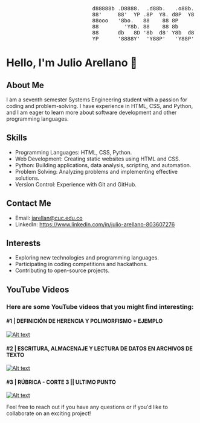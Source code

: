 <pre>
                           d88888b .D8888.  .d88b.   .o88b. d888888b d88888b d888888b dp    db
                           88'     88'  YP .8P  Y8. d8P  Y8   '88'   88         88    '8b  d8'
                           88ooo   '8bo.   88    88 8P         88    88ooooo    88     '8bd8'
                           88        'Y8b. 88    88 8b         88    88         88       88
                           88      db   8D '8b  d8' Y8b  d8   .88.   88.        88       88
                           YP      '8888Y'  'Y88P'   'Y88P' Y888888P Y88888P    YP       YP
</pre>


# Hello, I'm Julio Arellano 👋

## About Me
I am a seventh semester Systems Engineering student with a passion for coding and problem-solving. I have experience in HTML, CSS, and Python, and I am eager to learn more about software development and other programming languages.

## Skills
- Programming Languages: HTML, CSS, Python.
- Web Development: Creating static websites using HTML and CSS.
- Python: Building applications, data analysis, scripting, and automation.
- Problem Solving: Analyzing problems and implementing effective solutions.
- Version Control: Experience with Git and GitHub.

## Contact Me
- Email: jarellan@cuc.edu.co
- LinkedIn: https://www.linkedin.com/in/julio-arellano-803607276

## Interests
- Exploring new technologies and programming languages.
- Participating in coding competitions and hackathons.
- Contributing to open-source projects.

## YouTube Videos

### Here are some YouTube videos that you might find interesting:

#### #1 | DEFINICIÓN DE HERENCIA Y POLIMORFISMO + EJEMPLO

[![Alt text](https://img.youtube.com/vi/u1lRTpWqX0A/0.jpg)](https://www.youtube.com/watch?v=u1lRTpWqX0A)

#### #2 | ESCRITURA, ALMACENAJE Y LECTURA DE DATOS EN ARCHIVOS DE TEXTO

[![Alt text](https://img.youtube.com/vi/s8IR_KQB8qA/0.jpg)](https://www.youtube.com/watch?v=s8IR_KQB8qA)

#### #3 | RÚBRICA - CORTE 3 || ULTIMO PUNTO

[![Alt text](https://img.youtube.com/vi/Uu6LnB2P5fU/0.jpg)](https://www.youtube.com/watch?v=Uu6LnB2P5fU)

Feel free to reach out if you have any questions or if you'd like to collaborate on an exciting project!
